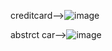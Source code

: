 creditcard-->![image](https://github.com/1BM21AI075/1BM21AI075-OOP/assets/138458116/7c3616fb-2c33-499c-806b-69871ddb85ab)


abstrct car-->![image](https://github.com/1BM21AI075/1BM21AI075-OOP/assets/138458116/e317b6c7-27c1-4869-8b82-737fe1b14ac6)

